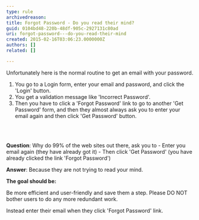 ```yaml
---
type: rule
archivedreason: 
title: Forgot Password - Do you read their mind?
guid: 0104bd48-220b-48df-905c-2927131c80ad
uri: forgot-password---do-you-read-their-mind
created: 2015-02-16T03:06:23.0000000Z
authors: []
related: []

---
```



<p>
                    Unfortunately here is the normal routine to get an email 
     with your password.
                </p><ol><li>You go to a Login form, enter your email and password, 
     and click the 'Login' button.</li><li>You get a validation message like 'Incorrect Password'.</li><li>Then you have to click a 'Forgot Password' link to go to 
     another 'Get Password' form, and then they almost always ask 
     you to enter your email again and then click 'Get Password' 
     button.</li></ol>
<br><excerpt class='endintro'></excerpt><br>
<div>
   <p class="ssw15-rteElement-CodeArea"><strong>Question</strong>&#58; Why do 99% of the web sites out there, ask you to - Enter you email again (they have already got it) - Then click 'Get Password' (you have already clicked the link 'Forgot Password') </p><p class="ssw15-rteElement-CodeArea"><strong>Answer</strong>&#58; Because they are not trying to read your mind. </p></div>
<strong>The goal should be&#58;</strong> 
<p> Be more efficient and user-friendly and save them a step. Please DO NOT bother users to do any more redundant work. </p><p> Instead enter their email when they click 'Forgot Password' link. </p>


